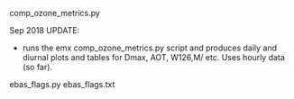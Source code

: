 comp_ozone_metrics.py

Sep 2018 UPDATE:

- runs the emx comp_ozone_metrics.py script and produces
daily and diurnal plots and tables for Dmax, AOT, W126,M/ etc.
Uses hourly data (so far).


ebas_flags.py
ebas_flags.txt
